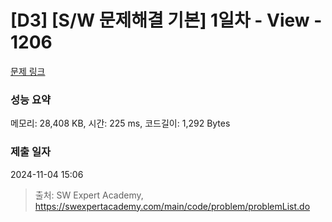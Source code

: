 # [D3] [S/W 문제해결 기본] 1일차 - View - 1206 

[문제 링크](https://swexpertacademy.com/main/code/problem/problemDetail.do?contestProbId=AV134DPqAA8CFAYh) 

### 성능 요약

메모리: 28,408 KB, 시간: 225 ms, 코드길이: 1,292 Bytes

### 제출 일자

2024-11-04 15:06



> 출처: SW Expert Academy, https://swexpertacademy.com/main/code/problem/problemList.do